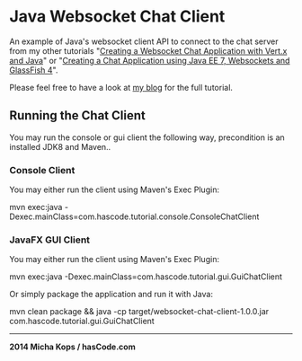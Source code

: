 # Java Websocket Chat Client

An example of Java's websocket client API to connect to the chat server from my other tutorials "[Creating a Websocket Chat Application with Vert.x and Java]" or "[Creating a Chat Application using Java EE 7, Websockets and GlassFish 4]".

Please feel free to have a look at [my blog] for the full tutorial.


## Running the Chat Client

You may run the console or gui client the following way, precondition is an installed JDK8 and Maven..

### Console Client

You may either run the client using Maven's Exec Plugin:

   mvn exec:java -Dexec.mainClass=com.hascode.tutorial.console.ConsoleChatClient 


### JavaFX GUI Client

You may either run the client using Maven's Exec Plugin:

   mvn exec:java -Dexec.mainClass=com.hascode.tutorial.gui.GuiChatClient

Or simply package the application and run it with Java:

   mvn clean package && java -cp target/websocket-chat-client-1.0.0.jar com.hascode.tutorial.gui.GuiChatClient

----

**2014 Micha Kops / hasCode.com**

   [my blog]:http://www.hascode.com/
   [Creating a Websocket Chat Application with Vert.x and Java]:http://www.hascode.com/2013/11/creating-a-websocket-chat-application-with-vert-x-and-java/
   [Creating a Chat Application using Java EE 7, Websockets and GlassFish 4]:http://www.hascode.com/2013/08/creating-a-chat-application-using-java-ee-7-websockets-and-glassfish-4/
